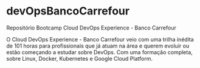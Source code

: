 # devOpsBancoCarrefour

Repositório Bootcamp Cloud DevOps Experience - Banco Carrefour

O Cloud DevOps Experience - Banco Carrefour veio com uma trilha inédita de 101 horas para profissionais que já atuam na área e querem evoluir ou estão começando a estudar sobre DevOps. Com uma formação completa, sobre Linux, Docker, Kubernetes e Google Cloud Platform.
